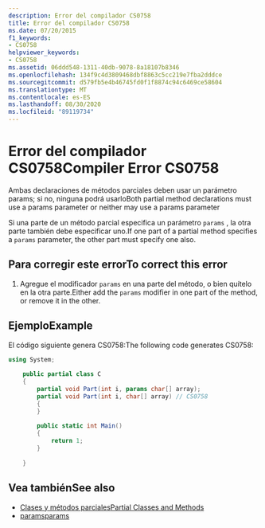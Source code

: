 ```yaml
---
description: Error del compilador CS0758
title: Error del compilador CS0758
ms.date: 07/20/2015
f1_keywords:
- CS0758
helpviewer_keywords:
- CS0758
ms.assetid: 06ddd548-1311-40db-9078-8a18107b8346
ms.openlocfilehash: 134f9c4d3809468dbf8863c5cc219e7fba2dddce
ms.sourcegitcommit: d579fb5e4b46745fd0f1f8874c94c6469ce58604
ms.translationtype: MT
ms.contentlocale: es-ES
ms.lasthandoff: 08/30/2020
ms.locfileid: "89119734"
---
```

# <a name="compiler-error-cs0758"></a><span data-ttu-id="fb877-103">Error del compilador CS0758</span><span class="sxs-lookup"><span data-stu-id="fb877-103">Compiler Error CS0758</span></span>
<span data-ttu-id="fb877-104">Ambas declaraciones de métodos parciales deben usar un parámetro params; si no, ninguna podrá usarlo</span><span class="sxs-lookup"><span data-stu-id="fb877-104">Both partial method declarations must use a params parameter or neither may use a params parameter</span></span>  
  
 <span data-ttu-id="fb877-105">Si una parte de un método parcial especifica un parámetro `params` , la otra parte también debe especificar uno.</span><span class="sxs-lookup"><span data-stu-id="fb877-105">If one part of a partial method specifies a `params` parameter, the other part must specify one also.</span></span>  
  
## <a name="to-correct-this-error"></a><span data-ttu-id="fb877-106">Para corregir este error</span><span class="sxs-lookup"><span data-stu-id="fb877-106">To correct this error</span></span>  
  
1. <span data-ttu-id="fb877-107">Agregue el modificador `params` en una parte del método, o bien quítelo en la otra parte.</span><span class="sxs-lookup"><span data-stu-id="fb877-107">Either add the `params` modifier in one part of the method, or remove it in the other.</span></span>  
  
## <a name="example"></a><span data-ttu-id="fb877-108">Ejemplo</span><span class="sxs-lookup"><span data-stu-id="fb877-108">Example</span></span>  
 <span data-ttu-id="fb877-109">El código siguiente genera CS0758:</span><span class="sxs-lookup"><span data-stu-id="fb877-109">The following code generates CS0758:</span></span>  
  
```csharp  
using System;  
  
    public partial class C  
    {  
        partial void Part(int i, params char[] array);  
        partial void Part(int i, char[] array) // CS0758  
        {  
        }  
  
        public static int Main()  
        {  
            return 1;  
        }  
  
    }  
```  
  
## <a name="see-also"></a><span data-ttu-id="fb877-110">Vea también</span><span class="sxs-lookup"><span data-stu-id="fb877-110">See also</span></span>

- [<span data-ttu-id="fb877-111">Clases y métodos parciales</span><span class="sxs-lookup"><span data-stu-id="fb877-111">Partial Classes and Methods</span></span>](../programming-guide/classes-and-structs/partial-classes-and-methods.md)
- [<span data-ttu-id="fb877-112">params</span><span class="sxs-lookup"><span data-stu-id="fb877-112">params</span></span>](../language-reference/keywords/params.md)
